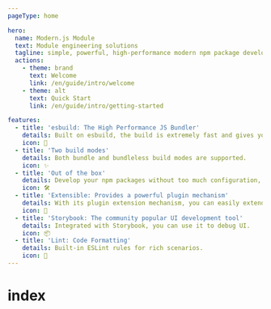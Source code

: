 ```yaml
---
pageType: home

hero:
  name: Modern.js Module
  text: Module engineering solutions
  tagline: simple, powerful, high-performance modern npm package development solution
  actions:
    - theme: brand
      text: Welcome
      link: /en/guide/intro/welcome
    - theme: alt
      text: Quick Start
      link: /en/guide/intro/getting-started

features:
  - title: 'esbuild: The High Performance JS Bundler'
    details: Built on esbuild, the build is extremely fast and gives you the ultimate development experience.
    icon: 🚀
  - title: 'Two build modes'
    details: Both bundle and bundleless build modes are supported.
    icon: ✨
  - title: 'Out of the box'
    details: Develop your npm packages without too much configuration, with built-in presets covering a wide range of scenarios.
    icon: 🛠️
  - title: 'Extensible: Provides a powerful plugin mechanism'
    details: With its plugin extension mechanism, you can easily extend the capabilities of Modern.js Module.
    icon: 🎨
  - title: 'Storybook: The community popular UI development tool'
    details: Integrated with Storybook, you can use it to debug UI.
    icon: 📦
  - title: 'Lint: Code Formatting'
    details: Built-in ESLint rules for rich scenarios.
    icon: 📐
---
```

# index

